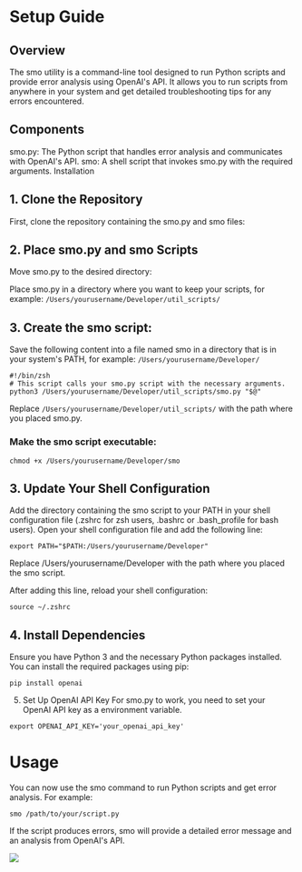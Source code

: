 # Setup Guide
## Overview
The smo utility is a command-line tool designed to run Python scripts and provide error analysis using OpenAI's API. It allows you to run scripts from anywhere in your system and get detailed troubleshooting tips for any errors encountered.

## Components
smo.py: The Python script that handles error analysis and communicates with OpenAI's API.
smo: A shell script that invokes smo.py with the required arguments.
Installation

## 1. Clone the Repository
First, clone the repository containing the smo.py and smo files:

## 2. Place smo.py and smo Scripts
Move smo.py to the desired directory:

Place smo.py in a directory where you want to keep your scripts, for example: ```/Users/yourusername/Developer/util_scripts/```

## 3. Create the smo script:

Save the following content into a file named smo in a directory that is in your system's PATH, for example: ```/Users/yourusername/Developer/```

```
#!/bin/zsh
# This script calls your smo.py script with the necessary arguments.
python3 /Users/yourusername/Developer/util_scripts/smo.py "$@"
```
Replace ```/Users/yourusername/Developer/util_scripts/``` with the path where you placed smo.py.

### Make the smo script executable:

```
chmod +x /Users/yourusername/Developer/smo
```

## 3. Update Your Shell Configuration
Add the directory containing the smo script to your PATH in your shell configuration file (.zshrc for zsh users, .bashrc or .bash_profile for bash users). Open your shell configuration file and add the following line:

```
export PATH="$PATH:/Users/yourusername/Developer"
```
Replace /Users/yourusername/Developer with the path where you placed the smo script.

After adding this line, reload your shell configuration:

```
source ~/.zshrc
```

## 4. Install Dependencies
Ensure you have Python 3 and the necessary Python packages installed. You can install the required packages using pip:

```
pip install openai
```

5. Set Up OpenAI API Key
For smo.py to work, you need to set your OpenAI API key as a environment variable.

```export OPENAI_API_KEY='your_openai_api_key'```

# Usage
You can now use the smo command to run Python scripts and get error analysis. For example:

```
smo /path/to/your/script.py
```
If the script produces errors, smo will provide a detailed error message and an analysis from OpenAI's API.

![](exampleusage.png)
